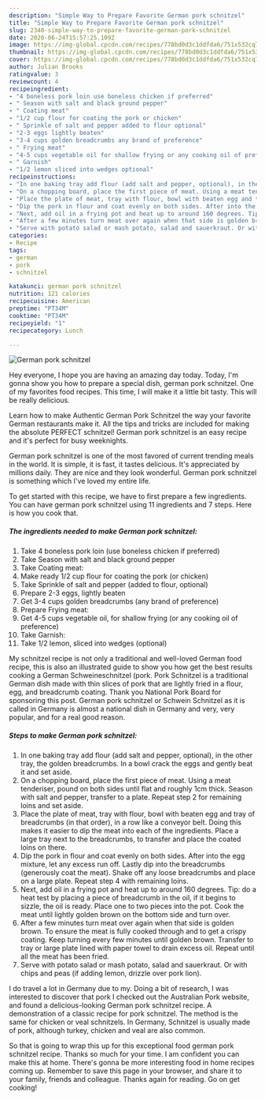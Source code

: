 ```yaml
---
description: "Simple Way to Prepare Favorite German pork schnitzel"
title: "Simple Way to Prepare Favorite German pork schnitzel"
slug: 2340-simple-way-to-prepare-favorite-german-pork-schnitzel
date: 2020-06-24T15:57:25.109Z
image: https://img-global.cpcdn.com/recipes/778bd0d3c1ddfda6/751x532cq70/german-pork-schnitzel-recipe-main-photo.jpg
thumbnail: https://img-global.cpcdn.com/recipes/778bd0d3c1ddfda6/751x532cq70/german-pork-schnitzel-recipe-main-photo.jpg
cover: https://img-global.cpcdn.com/recipes/778bd0d3c1ddfda6/751x532cq70/german-pork-schnitzel-recipe-main-photo.jpg
author: Julian Brooks
ratingvalue: 3
reviewcount: 4
recipeingredient:
- "4 boneless pork loin use boneless chicken if preferred"
- " Season with salt and black ground pepper"
- " Coating meat"
- "1/2 cup flour for coating the pork or chicken"
- " Sprinkle of salt and pepper added to flour optional"
- "2-3 eggs lightly beaten"
- "3-4 cups golden breadcrumbs any brand of preference"
- " Frying meat"
- "4-5 cups vegetable oil for shallow frying or any cooking oil of preference"
- " Garnish"
- "1/2 lemon sliced into wedges optional"
recipeinstructions:
- "In one baking tray add flour (add salt and pepper, optional), in the other tray, the golden breadcrumbs. In a bowl crack the eggs and gently beat it and set aside."
- "On a chopping board, place the first piece of meat. Using a meat tenderiser, pound on both sides until flat and roughly 1cm thick. Season with salt and pepper, transfer to a plate. Repeat step 2 for remaining loins and set aside."
- "Place the plate of meat, tray with flour, bowl with beaten egg and tray of breadcrumbs (in that order), in a row like a conveyor belt. Doing this makes it easier to dip the meat into each of the ingredients. Place a large tray next to the breadcrumbs, to transfer and place the coated loins on there."
- "Dip the pork in flour and coat evenly on both sides. After into the egg mixture, let any excess run off. Lastly dip into the breadcrumbs (generously coat the meat). Shake off any loose breadcrumbs and place on a large plate. Repeat step 4 with remaining loins."
- "Next, add oil in a frying pot and heat up to around 160 degrees. Tip: do a heat test by placing a piece of breadcrumb in the oil, if it begins to sizzle, the oil is ready. Place one to two pieces into the pot. Cook the meat until lightly golden brown on the bottom side and turn over."
- "After a few minutes turn meat over again when that side is golden brown. To ensure the meat is fully cooked through and to get a crispy coating. Keep turning every few minutes until golden brown. Transfer to tray or large plate lined with paper towel to drain excess oil. Repeat until all the meat has been fried."
- "Serve with potato salad or mash potato, salad and sauerkraut. Or with chips and peas (if adding lemon, drizzle over pork lion)."
categories:
- Recipe
tags:
- german
- pork
- schnitzel

katakunci: german pork schnitzel 
nutrition: 121 calories
recipecuisine: American
preptime: "PT34M"
cooktime: "PT34M"
recipeyield: "1"
recipecategory: Lunch

---
```



![German pork schnitzel](https://img-global.cpcdn.com/recipes/778bd0d3c1ddfda6/751x532cq70/german-pork-schnitzel-recipe-main-photo.jpg)

Hey everyone, I hope you are having an amazing day today. Today, I'm gonna show you how to prepare a special dish, german pork schnitzel. One of my favorites food recipes. This time, I will make it a little bit tasty. This will be really delicious.

Learn how to make Authentic German Pork Schnitzel the way your favorite German restaurants make it. All the tips and tricks are included for making the absolute PERFECT schnitzel! German pork schnitzel is an easy recipe and it&#39;s perfect for busy weeknights.

German pork schnitzel is one of the most favored of current trending meals in the world. It is simple, it is fast, it tastes delicious. It's appreciated by millions daily. They are nice and they look wonderful. German pork schnitzel is something which I've loved my entire life.


To get started with this recipe, we have to first prepare a few ingredients. You can have german pork schnitzel using 11 ingredients and 7 steps. Here is how you cook that.

<!--inarticleads1-->

##### The ingredients needed to make German pork schnitzel:

1. Take 4 boneless pork loin (use boneless chicken if preferred)
1. Take  Season with salt and black ground pepper
1. Take  Coating meat:
1. Make ready 1/2 cup flour for coating the pork (or chicken)
1. Take  Sprinkle of salt and pepper (added to flour, optional)
1. Prepare 2-3 eggs, lightly beaten
1. Get 3-4 cups golden breadcrumbs (any brand of preference)
1. Prepare  Frying meat:
1. Get 4-5 cups vegetable oil, for shallow frying (or any cooking oil of preference)
1. Take  Garnish:
1. Take 1/2 lemon, sliced into wedges (optional)


My schnitzel recipe is not only a traditional and well-loved German food recipe, this is also an illustrated guide to show you how get the best results cooking a German Schweineschnitzel (pork. Pork Schnitzel is a traditional German dish made with thin slices of pork that are lightly fried in a flour, egg, and breadcrumb coating. Thank you National Pork Board for sponsoring this post. German pork schnitzel or Schwein Schnitzel as it is called in Germany is almost a national dish in Germany and very, very popular, and for a real good reason. 

<!--inarticleads2-->

##### Steps to make German pork schnitzel:

1. In one baking tray add flour (add salt and pepper, optional), in the other tray, the golden breadcrumbs. In a bowl crack the eggs and gently beat it and set aside.
1. On a chopping board, place the first piece of meat. Using a meat tenderiser, pound on both sides until flat and roughly 1cm thick. Season with salt and pepper, transfer to a plate. Repeat step 2 for remaining loins and set aside.
1. Place the plate of meat, tray with flour, bowl with beaten egg and tray of breadcrumbs (in that order), in a row like a conveyor belt. Doing this makes it easier to dip the meat into each of the ingredients. Place a large tray next to the breadcrumbs, to transfer and place the coated loins on there.
1. Dip the pork in flour and coat evenly on both sides. After into the egg mixture, let any excess run off. Lastly dip into the breadcrumbs (generously coat the meat). Shake off any loose breadcrumbs and place on a large plate. Repeat step 4 with remaining loins.
1. Next, add oil in a frying pot and heat up to around 160 degrees. Tip: do a heat test by placing a piece of breadcrumb in the oil, if it begins to sizzle, the oil is ready. Place one to two pieces into the pot. Cook the meat until lightly golden brown on the bottom side and turn over.
1. After a few minutes turn meat over again when that side is golden brown. To ensure the meat is fully cooked through and to get a crispy coating. Keep turning every few minutes until golden brown. Transfer to tray or large plate lined with paper towel to drain excess oil. Repeat until all the meat has been fried.
1. Serve with potato salad or mash potato, salad and sauerkraut. Or with chips and peas (if adding lemon, drizzle over pork lion).


I do travel a lot in Germany due to my. Doing a bit of research, I was interested to discover that pork I checked out the Australian Pork website, and found a delicious-looking German pork schnitzel recipe. A demonstration of a classic recipe for pork schnitzel. The method is the same for chicken or veal schnitzels. In Germany, Schnitzel is usually made of pork, although turkey, chicken and veal are also common. 

So that is going to wrap this up for this exceptional food german pork schnitzel recipe. Thanks so much for your time. I am confident you can make this at home. There's gonna be more interesting food in home recipes coming up. Remember to save this page in your browser, and share it to your family, friends and colleague. Thanks again for reading. Go on get cooking!
